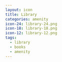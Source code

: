 ```yaml
---
layout: icon
title: Library
categories: amenity
icon-24: library-24.png
icon-18: library-18.png
icon-12: library-12.png
tags:
  - library
  - books
  - amenity
---
```

